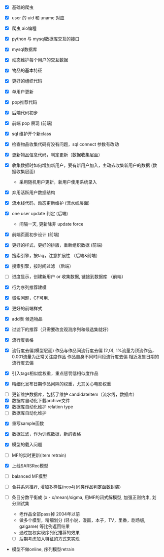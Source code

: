 - [x] 基础的爬虫
- [x] user 的 uid 和 uname 对应
- [x] 爬虫 aio编程
- [x] python 与 mysql数据库交互的接口
- [x] mysql数据库
- [x] 动态维护每个用户的交互数据
- [x] 物品的基本特征
- [x] 更好的组织代码
- [x] 单用户更新
- [x] pop推荐代码
- [x] 后端代码初步
- [x] 前端 pop 展现 (前端)

- [x] sql 维护开个新class
- [x] 检查物品收集代码有没有问题，sql connect 参数有改动

- [x] 更新物品信息代码，判定更新（数据收集层面）

- [x] 收集数据时如何增加新用户，要有新用户加入，主动去收集新用户的数据 (数据收集层面)
    * 采用随机用户更新，新用户使用系统录入

- [x] 弃用活跃用户数据结构
<!-- - [ ] 把用户查询参数，也做成一张表，供流水线调用决定谁是活跃用户 -->
- [x] 流水线代码，动态更新维护 (流水线层面)
- [x] one user update 判定 (后端)
    * 间隔一天, 更新除非 update force

- [x] 前端页面初步设计 (前端)
- [x] 更好的样式，更好的排版，重新组织数据 (前端)

- [x] 搜索引擎，按tag，注意扩展性 （后端&前端）
- [x] 搜索引擎，按时间过滤 （后端）
<!-- - [ ] 关键词近似搜索，按时间过滤 （后端） -->
- [ ] 进度显示，创建新用户 or 收集数据, 链接到数据库 （前端）

- [x] 行为序列推荐建模
- [x] 域名问题，CF可用.
- [x] 更好的前端样式

- [x] add表 候选物品

 
- [x] 过滤下的推荐（只需要改变观测序列和候选集就好）
- [x] 流行度表格
- [x] 流行度去偏(模型层面)
    作品与作品间流行度去偏 (2,0), 1%流量为顶流作品，0.001流量为正常关注度作品
    作品自身不同时间段流行度去偏
    相近发售日期的流行度去偏

- [x] 引入tags相似度权重，重点惩罚低相似度作品
- [x] 精细化发布日期作品间隔的权重，尤其关心电影权重

<!-- - [ ] 数据库更新item信息时，也更新neo4j, 取消neo4j，迁到sql上。 （流水线，数据库） -->
- [ ] 更新维护数据库，包括了维护 candidateItem（流水线，数据库）
- [x] 数据库自动化下载archive文件
- [x] 数据库自动化维护 relation type
- [ ] 数据库自动化维护

<!-- - [ ] 给app增加相关页面 -->
<!-- - [x] 写向量数据库 -->
- [x] 重写sample函数
- [x] 数据过滤，作为训练数据，新的表格
- [x] 模型的载入问题
- [ ] MF的实时更新(item retrain)

- [x] 上线SARSRec模型
<!-- - [ ] 流行度去偏，优化参数 -->


- [ ] balanced MF模型

- [ ] 合并系列推荐, 增加多样性(neo4j 同类作品判定函数封装)

- [ ] 条目分数平衡成 (x - x/mean)/sigma, 用MF的闭式解模型, 加强正则约束, 划分测试集
    * 老作品全部pass掉 2004年以前
    * 做多个模型，精细划分 (轻小说，漫画，本子，TV，里番，剧场版, galgame)
    等比例返回结果
    * 通过加权实现序列化推荐的效果
    - [ ] 后期考虑加入特征的方式来实现

- 模型不做online, 序列模型retrain

